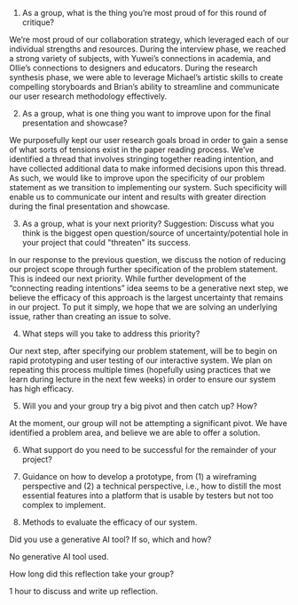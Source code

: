 1. As a group, what is the thing you’re most proud of for this round of critique?

We’re most proud of our collaboration strategy, which leveraged each of our individual strengths and resources. During the interview phase, we reached a strong variety of subjects, with Yuwei’s connections in academia, and Ollie’s connections to designers and educators. During the research synthesis phase, we were able to leverage Michael’s artistic skills to create compelling storyboards and Brian’s ability to streamline and communicate our user research methodology effectively.

2. As a group, what is one thing you want to improve upon for the final presentation and showcase?

We purposefully kept our user research goals broad in order to gain a sense of what sorts of tensions exist in the paper reading process. We’ve identified a thread that involves stringing together reading intention, and have collected additional data to make informed decisions upon this thread. As such, we would like to improve upon the specificity of our problem statement as we transition to implementing our system. Such specificity will enable us to communicate our intent and results with greater direction during the final presentation and showcase.

3. As a group, what is your next priority? Suggestion: Discuss what you think is the biggest open question/source of uncertainty/potential hole in your project that could "threaten" its success.

In our response to the previous question, we discuss the notion of reducing our project scope through further specification of the problem statement. This is indeed our next priority. While further development of the “connecting reading intentions” idea seems to be a generative next step, we believe the efficacy of this approach is the largest uncertainty that remains in our project. To put it simply, we hope that we are solving an underlying issue, rather than creating an issue to solve.

4. What steps will you take to address this priority?

Our next step, after specifying our problem statement, will be to begin on rapid prototyping and user testing of our interactive system. We plan on repeating this process multiple times (hopefully using practices that we learn during lecture in the next few weeks) in order to ensure our system has high efficacy.

5. Will you and your group try a big pivot and then catch up? How?

At the moment, our group will not be attempting a significant pivot. We have identified a problem area, and believe we are able to offer a solution.

6. What support do you need to be successful for the remainder of your project?

1. Guidance on how to develop a prototype, from (1) a wireframing perspective and (2) a technical perspective, i.e., how to distill the most essential features into a platform that is usable by testers but not too complex to implement.
2. Methods to evaluate the efficacy of our system.

Did you use a generative AI tool? If so, which and how?

No generative AI tool used.

How long did this reflection take your group?

1 hour to discuss and write up reflection.